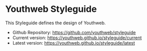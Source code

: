 # Youthweb Styleguide

This Styleguide defines the design of Youthweb.

- Github Repository: <a href="https://github.com/youthweb/styleguide" target="_blank">https://github.com/youthweb/styleguide</a>
- Current version: <a href="https://youthweb.github.io/styleguide/current">https://youthweb.github.io/styleguide/current</a>
- Latest version: <a href="https://youthweb.github.io/styleguide/latest">https://youthweb.github.io/styleguide/latest</a>
